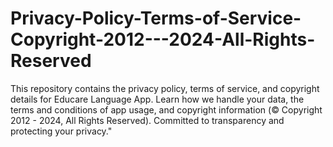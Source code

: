 # Privacy-Policy-Terms-of-Service-Copyright-2012---2024-All-Rights-Reserved
This repository contains the privacy policy, terms of service, and copyright details for Educare Language App. Learn how we handle your data, the terms and conditions of app usage, and copyright information (© Copyright 2012 - 2024, All Rights Reserved). Committed to transparency and protecting your privacy."
